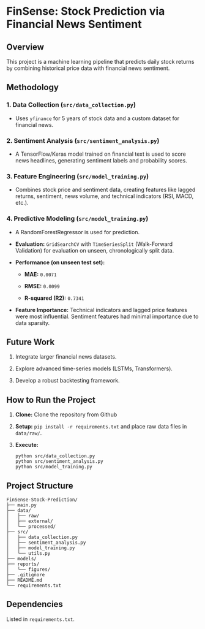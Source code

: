 # FinSense: Stock Prediction via Financial News Sentiment

## Overview

This project is a machine learning pipeline that predicts daily stock returns by combining historical price data with financial news sentiment.

## Methodology

### 1. Data Collection (`src/data_collection.py`)

* Uses `yfinance` for 5 years of stock data and a custom dataset for financial news.

### 2. Sentiment Analysis (`src/sentiment_analysis.py`)

* A TensorFlow/Keras model trained on financial text is used to score news headlines, generating sentiment labels and probability scores.

### 3. Feature Engineering (`src/model_training.py`)

* Combines stock price and sentiment data, creating features like lagged returns, sentiment, news volume, and technical indicators (RSI, MACD, etc.).

### 4. Predictive Modeling (`src/model_training.py`)

* A RandomForestRegressor is used for prediction.

* **Evaluation:** `GridSearchCV` with `TimeSeriesSplit` (Walk-Forward Validation) for evaluation on unseen, chronologically split data.

* **Performance (on unseen test set):**

  * **MAE:** `0.0071`

  * **RMSE:** `0.0099`

  * **R-squared (R2):** `0.7341`

* **Feature Importance:** Technical indicators and lagged price features were most influential. Sentiment features had minimal importance due to data sparsity.

## Future Work

1. Integrate larger financial news datasets.

2. Explore advanced time-series models (LSTMs, Transformers).

3. Develop a robust backtesting framework.

## How to Run the Project

1. **Clone:** Clone the repository from Github

2. **Setup:** `pip install -r requirements.txt` and place raw data files in `data/raw/`.

3. **Execute:**

   ```
   python src/data_collection.py
   python src/sentiment_analysis.py
   python src/model_training.py
   ```

## Project Structure

```
FinSense-Stock-Prediction/
├── main.py
├── data/
│   ├── raw/
│   ├── external/
│   └── processed/
├── src/
│   ├── data_collection.py
│   ├── sentiment_analysis.py
│   ├── model_training.py
│   └── utils.py
├── models/
├── reports/
│   └── figures/
├── .gitignore
├── README.md
└── requirements.txt
```

## Dependencies

Listed in `requirements.txt`.
